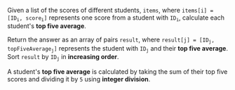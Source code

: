 Given a list of the scores of different students, `items`, where <code>items[i] = [ID<sub>i</sub>, score<sub>i</sub>]</code> represents one score from a student with <code>ID<sub>i</sub></code>, calculate each student's **top five average**.

Return the answer as an array of pairs `result`, where <code>result[j] = [ID<sub>j</sub>, topFiveAverage<sub>j</sub>]</code> represents the student with <code>ID<sub>j</sub></code> and their **top five average**. Sort `result` by <code>ID<sub>j</sub></code> in **increasing order**.

A student's **top five average** is calculated by taking the sum of their top five scores and dividing it by `5` using **integer division**.